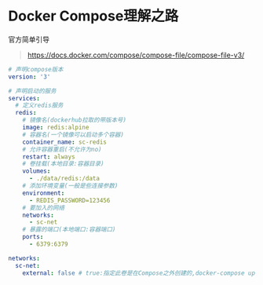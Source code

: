 # Docker Compose理解之路

官方简单引导

> https://docs.docker.com/compose/compose-file/compose-file-v3/

``` yml
# 声明compose版本
version: '3'

# 声明启动的服务
services:
  # 定义redis服务
  redis: 
    # 镜像名(dockerhub拉取的带版本号)
    image: redis:alpine
    # 容器名(一个镜像可以启动多个容器)
    container_name: sc-redis
    # 允许容器重启(不允许为no)
    restart: always
    # 卷挂载(本地目录:容器目录)
    volumes:
      - ./data/redis:/data
    # 添加环境变量(一般是些连接参数)
    environment:
      - REDIS_PASSWORD=123456
    # 要加入的网络
    networks:
      - sc-net
    # 暴露的端口(本地端口:容器端口)
    ports:
      - 6379:6379

networks:
  sc-net:
    external: false # true:指定此卷是在Compose之外创建的,docker-compose up不会尝试创建它,如果它不存在,则会引发错误
```
